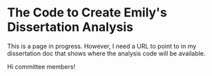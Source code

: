 # The Code to Create Emily's Dissertation Analysis 

This is a page in progress. However, I need a URL to point to in my dissertation doc that shows where the analysis code will be available. 

Hi committee members! 
